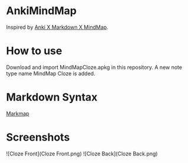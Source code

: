 # AnkiMindMap

Inspired by [Anki X Markdown X MindMap](https://ankiweb.net/shared/info/728482867).

# How to use

Download and import MindMapCloze.apkg in this repository. A new note type name MindMap Cloze is added.

# Markdown Syntax

[Markmap](https://markmap.js.org/repl)

# Screenshots

![Cloze Front](Cloze Front.png)
![Cloze Back](Cloze Back.png)
